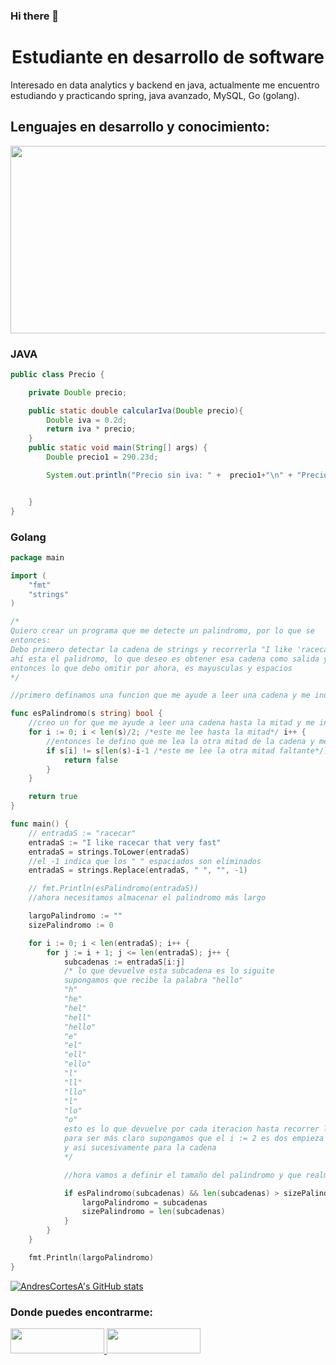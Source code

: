 ### Hi there 👋

<h1 align="center"> Estudiante en desarrollo de software </h1>

Interesado en data analytics y backend en java, actualmente me encuentro estudiando y practicando spring, java avanzado, MySQL, Go (golang).

## Lenguajes en desarrollo y conocimiento:

<img src ="https://user-images.githubusercontent.com/101019474/212137074-908d9360-73e9-4f55-bc7d-b9316d791266.png" width="1000" height="300" />

### JAVA
``` Java
public class Precio {

    private Double precio;

    public static double calcularIva(Double precio){
        Double iva = 0.2d;
        return iva * precio;
    }
    public static void main(String[] args) {
        Double precio1 = 290.23d;

        System.out.println("Precio sin iva: " +  precio1+"\n" + "Precio con iva: " + calcularIva(precio1));


    }
}
``` 
### Golang
```Go
package main

import (
	"fmt"
	"strings"
)

/*
Quiero crear un programa que me detecte un palindromo, por lo que se
entonces:
Debo primero detectar la cadena de strings y recorrerla "I like 'racecar' that very fast"
ahí esta el palidromo, lo que deseo es obtener esa cadena como salida ya es la respuesta
entonces lo que debo omitir por ahora, es mayusculas y espacios
*/

//primero definamos una funcion que me ayude a leer una cadena y me indique si es un palindromo

func esPalindromo(s string) bool {
	//creo un for que me ayude a leer una cadena hasta la mitad y me indique si la otra mitad es igual
	for i := 0; i < len(s)/2; /*este me lee hasta la mitad*/ i++ {
		//entonces le defino que me lea la otra mitad de la cadena y me indique si no es igual
		if s[i] != s[len(s)-i-1 /*este me lee la otra mitad faltante*/] {
			return false
		}
	}

	return true
}

func main() {
	// entradaS := "racecar"
	entradaS := "I like racecar that very fast"
	entradaS = strings.ToLower(entradaS)
	//el -1 indica que los " " espaciados son eliminados
	entradaS = strings.Replace(entradaS, " ", "", -1)

	// fmt.Println(esPalindromo(entradaS))
	//ahora necesitamos almacenar el palindromo más largo

	largoPalindromo := ""
	sizePalindromo := 0

	for i := 0; i < len(entradaS); i++ {
		for j := i + 1; j <= len(entradaS); j++ {
			subcadenas := entradaS[i:j]
			/* lo que devuelve esta subcadena es lo siguite
			supongamos que recibe la palabra "hello"
			"h"
			"he"
			"hel"
			"hell"
			"hello"
			"e"
			"el"
			"ell"
			"ello"
			"l"
			"ll"
			"llo"
			"l"
			"lo"
			"o"
			esto es lo que devuelve por cada iteracion hasta recorrer la cadena
			para ser más claro supongamos que el i := 2 es dos empieza en "l" y termina en "llo"
			y asi sucesivamente para la cadena
			*/

			//hora vamos a definir el tamaño del palindromo y que realmente sea un palindromo

			if esPalindromo(subcadenas) && len(subcadenas) > sizePalindromo {
				largoPalindromo = subcadenas
				sizePalindromo = len(subcadenas)
			}
		}
	}

	fmt.Println(largoPalindromo)
}
```
[![AndresCortesA's GitHub stats](https://github-readme-stats.vercel.app/api?username=AndresCortesA)](https://github.com/AndresCortesA/github-readme-stats)

### Donde puedes encontrarme:


<a href="https://www.linkedin.com/in/andres-arias-792364229/" target="_blank">
<img src= https://user-images.githubusercontent.com/101019474/211182183-c9afd5c2-6c64-495c-9ca9-a275ddcbc7f3.png width= 150 height= 40 style="margin-bottom: 5px;" />
</a>
<a href="https://github.com/AndresCortesA" target="_blank">
<img src= https://user-images.githubusercontent.com/101019474/211182377-07f411bf-f0c9-40e4-b738-fae2a0ef366c.png width= 150 height= 40 style="margin-bottom: 5px;" />
</a>

<!--
**AndresCortesA/AndresCortesA** is a ✨ _special_ ✨ repository because its `README.md` (this file) appears on your GitHub profile.

Here are some ideas to get you started:

- 🔭 I’m currently working on ...
- 🌱 I’m currently learning ...
- 👯 I’m looking to collaborate on ...
- 🤔 I’m looking for help with ...
- 💬 Ask me about ...
- 📫 How to reach me: ...
- 😄 Pronouns: ...
- ⚡ Fun fact: ...
-->

